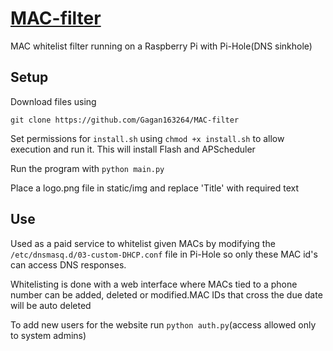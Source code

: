 # [MAC-filter](https://github.com/Gagan163264/MAC-filter)
MAC whitelist filter running on a Raspberry Pi with Pi-Hole(DNS sinkhole)
## Setup
Download files using

`git clone https://github.com/Gagan163264/MAC-filter`

Set permissions for `install.sh` using `chmod +x install.sh` to allow execution and run it. This will install Flash and APScheduler

Run the program with `python main.py`

Place a logo.png file in static/img and replace 'Title' with required text

## Use
Used as a paid service to whitelist given MACs by modifying the `/etc/dnsmasq.d/03-custom-DHCP.conf` file in Pi-Hole so only these MAC id's can access DNS responses.

Whitelisting is done with a web interface where MACs tied to a phone number can be added, deleted or modified.MAC IDs that cross the due date will be auto deleted

To add new users for the website run `python auth.py`(access allowed only to system admins)
